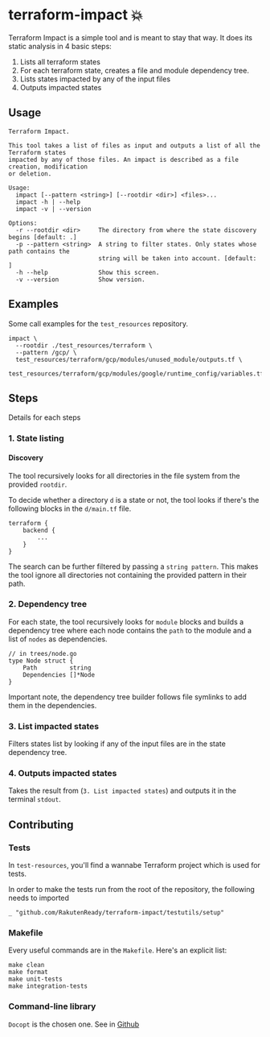 # terraform-impact :boom:
Terraform Impact is a simple tool and is meant to stay that way. It does its static analysis in 4 basic steps:

1. Lists all terraform states
2. For each terraform state, creates a file and module dependency tree.
3. Lists states impacted by any of the input files
4. Outputs impacted states

## Usage
```
Terraform Impact.

This tool takes a list of files as input and outputs a list of all the Terraform states
impacted by any of those files. An impact is described as a file creation, modification
or deletion.

Usage:
  impact [--pattern <string>] [--rootdir <dir>] <files>...
  impact -h | --help
  impact -v | --version

Options:
  -r --rootdir <dir>     The directory from where the state discovery begins [default: .]
  -p --pattern <string>  A string to filter states. Only states whose path contains the
                         string will be taken into account. [default: ]
  -h --help              Show this screen.
  -v --version           Show version.
```

## Examples
Some call examples for the `test_resources` repository.
```
impact \
  --rootdir ./test_resources/terraform \
  --pattern /gcp/ \
  test_resources/terraform/gcp/modules/unused_module/outputs.tf \
  test_resources/terraform/gcp/modules/google/runtime_config/variables.tf
```


## Steps
Details for each steps

### 1. State listing
#### Discovery
The tool recursively looks for all directories in the file system from the provided `rootdir`.

To decide whether a directory `d` is a state or not, the tool looks if there's the following blocks in the `d/main.tf` file.

```
terraform {
    backend {
        ...
    }
}
```
The search can be further filtered by passing a `string pattern`. This makes the tool ignore all directories not containing the provided pattern in their path.

### 2. Dependency tree
For each state, the tool recursively looks for `module` blocks and builds a dependency tree where each node contains the `path` to the module and a list of `nodes` as dependencies.

```
// in trees/node.go
type Node struct {
	Path         string
	Dependencies []*Node
}
```
Important note, the dependency tree builder follows file symlinks to add them in the dependencies.

### 3. List impacted states
Filters states list by looking if any of the input files are in the state dependency tree.

### 4. Outputs impacted states
Takes the result from (`3. List impacted states`) and outputs it in the terminal `stdout`.

## Contributing
### Tests
In `test-resources`, you'll find a wannabe Terraform project which is used for tests.

In order to make the tests run from the root of the repository, the following needs to imported
```
_ "github.com/RakutenReady/terraform-impact/testutils/setup"
```

### Makefile
Every useful commands are in the `Makefile`. Here's an explicit list:
```
make clean
make format
make unit-tests
make integration-tests
```

### Command-line library
`Docopt` is the chosen one. See in [Github](https://github.com/docopt/docopt.go)